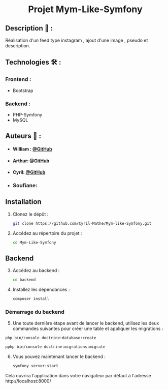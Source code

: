  # <p align="center">Projet Mym-Like-Symfony </p>

## Description 📝 :
Réalisation d'un feed type instagram , ajout d'une image , pseudo et description.

## Technologies 🛠️ :

### Frontend :
- Bootstrap

### Backend :
- PHP-Symfony
- MySQL

## Auteurs 🙇 :
- #### William : [@GitHub](https://github.com/Wyll-exe)
- #### Arthur: [@GitHub](https://github.com/L0wBly)
- #### Cyril: [@GitHub](https://github.com/Cyril-Mathe)
- ### Soufiane: 

## Installation

1. Clonez le dépôt :
    ```bash
    git clone https://github.com/Cyril-Mathe/Mym-like-Symfony.git
    ```

2. Accédez au répertoire du projet :

    ```bash
    cd Mym-Like-Symfony
    ```

## Backend

3. Accédez au backend :

    ```bash
    cd backend
    ```

4. Installez les dépendances :
    ```bash
    composer install
    ```

### Démarrage du backend

5. Une toute dernière étape avant de lancer le backend, utilisez les deux commandes suivantes pour créer une table et appliquer les migrations :

 ```bash
php bin/console doctrine:database:create
```

 ```bash
pphp bin/console doctrine:migrations:migrate
```

6. Vous pouvez maintenant lancer le backend :

   ```bash
   symfony server:start
   ```



Cela ouvrira l'application dans votre navigateur par défaut à l'adresse http://localhost:8000/
